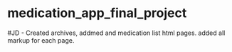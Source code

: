 # medication_app_final_project

#JD - Created archives, addmed and medication list html pages.  added all markup for each page.  
